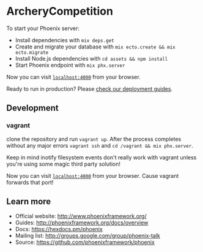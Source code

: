 # ArcheryCompetition

To start your Phoenix server:

  * Install dependencies with `mix deps.get`
  * Create and migrate your database with `mix ecto.create && mix ecto.migrate`
  * Install Node.js dependencies with `cd assets && npm install`
  * Start Phoenix endpoint with `mix phx.server`

Now you can visit [`localhost:4000`](http://localhost:4000) from your browser.

Ready to run in production? Please [check our deployment guides](http://www.phoenixframework.org/docs/deployment).

## Development

### vagrant

clone the repository and run `vagrant up`. After the process completes without any major errors `vagrant ssh` and `cd /vagrant && mix phx.server`.

Keep in mind inotify filesystem events don't really work with vagrant unless you're using some magic third party solution!

Now you can visit [`localhost:4000`](http://localhost:4000) from your browser. Cause vagrant forwards that port!

## Learn more

  * Official website: http://www.phoenixframework.org/
  * Guides: http://phoenixframework.org/docs/overview
  * Docs: https://hexdocs.pm/phoenix
  * Mailing list: http://groups.google.com/group/phoenix-talk
  * Source: https://github.com/phoenixframework/phoenix
